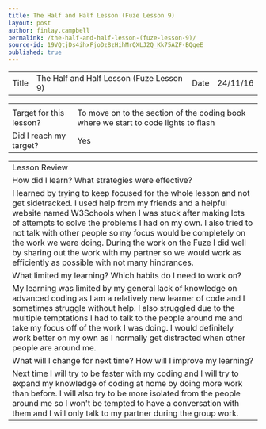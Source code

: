 ```yaml
---
title: The Half and Half Lesson (Fuze Lesson 9)
layout: post
author: finlay.campbell
permalink: /the-half-and-half-lesson-(fuze-lesson-9)/
source-id: 19VQtjDs4ihxFjoDz8zHihMrQXLJ2Q_Kk75AZF-BQgeE
published: true
---
```

<table>
  <tr>
    <td>Title</td>
    <td>The Half and Half Lesson (Fuze Lesson 9)</td>
    <td>Date</td>
    <td>24/11/16</td>
  </tr>
</table>


<table>
  <tr>
    <td></td>
    <td></td>
  </tr>
  <tr>
    <td>Target for this lesson?</td>
    <td>To move on to the section of the coding book where we start to code lights to flash</td>
  </tr>
  <tr>
    <td>Did I reach my target? </td>
    <td>Yes</td>
  </tr>
</table>


<table>
  <tr>
    <td>Lesson Review</td>
  </tr>
  <tr>
    <td>How did I learn? What strategies were effective? </td>
  </tr>
  <tr>
    <td>I learned by trying to keep focused for the whole lesson and not get sidetracked. I used help from my friends and a helpful website named W3Schools when I was stuck after making lots of attempts to solve the problems I had on my own. I also tried to not talk with other people so my focus would be completely on the work we were doing. During the work on the Fuze I did well by sharing out the work with my partner so we would work as efficiently as possible with not many hindrances.</td>
  </tr>
  <tr>
    <td>What limited my learning? Which habits do I need to work on? </td>
  </tr>
  <tr>
    <td>My learning was limited by my general lack of knowledge on advanced coding as I am a relatively new learner of code and I sometimes struggle without help. I also struggled due to the multiple temptations I had to talk to the people around me and take my focus off of the work I was doing. I would definitely work better on my own as I normally get distracted when other people are around me.</td>
  </tr>
  <tr>
    <td>What will I change for next time? How will I improve my learning?</td>
  </tr>
  <tr>
    <td>Next time I will try to be faster with my coding and I will try to expand my knowledge of coding at home by doing more work than before. I will also try to be more isolated from the people around me so I won't be tempted to have a conversation with them and I will only talk to my partner during the group work.</td>
  </tr>
</table>


